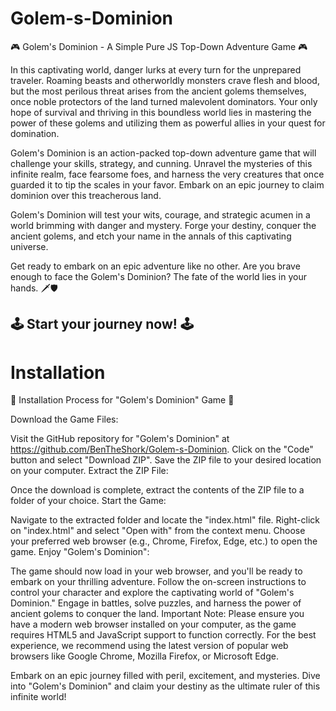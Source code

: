# Golem-s-Dominion

🎮 Golem's Dominion - A Simple Pure JS Top-Down Adventure Game 🎮


In this captivating world, danger lurks at every turn for the unprepared traveler. Roaming beasts and otherworldly monsters crave flesh and blood, but the most perilous threat arises from the ancient golems themselves, once noble protectors of the land turned malevolent dominators. Your only hope of survival and thriving in this boundless world lies in mastering the power of these golems and utilizing them as powerful allies in your quest for domination.

Golem's Dominion is an action-packed top-down adventure game that will challenge your skills, strategy, and cunning. Unravel the mysteries of this infinite realm, face fearsome foes, and harness the very creatures that once guarded it to tip the scales in your favor. Embark on an epic journey to claim dominion over this treacherous land.

Golem's Dominion will test your wits, courage, and strategic acumen in a world brimming with danger and mystery. Forge your destiny, conquer the ancient golems, and etch your name in the annals of this captivating universe.

Get ready to embark on an epic adventure like no other. Are you brave enough to face the Golem's Dominion? The fate of the world lies in your hands. 🗡️🛡️

🕹️ Start your journey now! 🕹️
--------------------------------------------------------------------------------------------------------------

# Installation
📝  Installation Process for "Golem's Dominion" Game 📝

Download the Game Files:

Visit the GitHub repository for "Golem's Dominion" at https://github.com/BenTheShork/Golem-s-Dominion.
Click on the "Code" button and select "Download ZIP".
Save the ZIP file to your desired location on your computer.
Extract the ZIP File:

Once the download is complete, extract the contents of the ZIP file to a folder of your choice.
Start the Game:

Navigate to the extracted folder and locate the "index.html" file.
Right-click on "index.html" and select "Open with" from the context menu.
Choose your preferred web browser (e.g., Chrome, Firefox, Edge, etc.) to open the game.
Enjoy "Golem's Dominion":

The game should now load in your web browser, and you'll be ready to embark on your thrilling adventure.
Follow the on-screen instructions to control your character and explore the captivating world of "Golem's Dominion."
Engage in battles, solve puzzles, and harness the power of ancient golems to conquer the land.
Important Note:
Please ensure you have a modern web browser installed on your computer, as the game requires HTML5 and JavaScript support to function correctly. For the best experience, we recommend using the latest version of popular web browsers like Google Chrome, Mozilla Firefox, or Microsoft Edge.

Embark on an epic journey filled with peril, excitement, and mysteries. Dive into "Golem's Dominion" and claim your destiny as the ultimate ruler of this infinite world!
